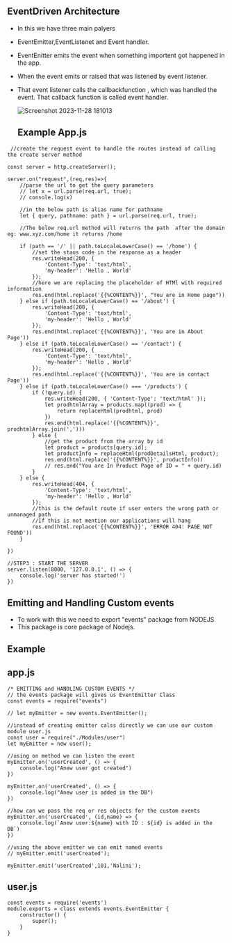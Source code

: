 ## EventDriven Architecture
- In this we have three main palyers
- EventEmitter,EventListenet and Event handler.
- EventEnitter emits the event when something importent got happened in the app.
- When the event emits or raised  that was listened by event listener.
- That event listener calls the callbackfunction , which was handled the event. That callback function is called event handler.

  ![Screenshot 2023-11-28 181013](https://github.com/NaliniThondapu/angular_practicee/assets/36626668/7f198449-0ac5-49ee-bb10-bcc9af7d4f27)

  ## Example App.js

```
 //create the request event to handle the routes instead of calling the create server method

const server = http.createServer();

server.on("request",(req,res)=>{
    //parse the url to get the query parameters
    // let x = url.parse(req.url, true);
    // console.log(x)

    //in the below path is alias name for pathname
    let { query, pathname: path } = url.parse(req.url, true);

    //The below req.url method will returns the path  after the domain eg: www.xyz.com/home it returns /home

    if (path == '/' || path.toLocaleLowerCase() == '/home') {
        //set the staus code in the response as a header
        res.writeHead(200, {
            'Content-Type': 'text/html',
            'my-header': 'Hello , World'
        });
        //here we are replacing the placeholder of HTMl with required information
        res.end(html.replace('{{%CONTENT%}}', "You are in Home page"))
    } else if (path.toLocaleLowerCase() == '/about') {
        res.writeHead(200, {
            'Content-Type': 'text/html',
            'my-header': 'Hello , World'
        });
        res.end(html.replace('{{%CONTENT%}}', 'You are in About Page'))
    } else if (path.toLocaleLowerCase() == '/contact') {
        res.writeHead(200, {
            'Content-Type': 'text/html',
            'my-header': 'Hello , World'
        });
        res.end(html.replace('{{%CONTENT%}}', 'You are in contact Page'))
    } else if (path.toLocaleLowerCase() === '/products') {
        if (!query.id) {
            res.writeHead(200, { 'Content-Type': 'text/html' });
            let prodhtmlArray = products.map((prod) => {
                return replaceHtml(prodhtml, prod)
            })
            res.end(html.replace('{{%CONTENT%}}', prodhtmlArray.join(',')))
        } else {
            //get the product from the array by id
            let product = products[query.id];
            let productInfo = replaceHtml(prodDetailsHtml, product);
            res.end(html.replace('{{%CONTENT%}}', productInfo))
            // res.end("You are In Product Page of ID = " + query.id)
        }
    } else {
        res.writeHead(404, {
            'Content-Type': 'text/html',
            'my-header': 'Hello , World'
        });
        //this is the default route if user enters the wrong path or unmanaged path
        //If this is not mention our applications will hang
        res.end(html.replace('{{%CONTENT%}}', 'ERROR 404: PAGE NOT FOUND'))
    }

})

//STEP3 : START THE SERVER
server.listen(8000, '127.0.0.1', () => {
    console.log('server has started!')
})
```

## Emitting and Handling Custom events
- To work with this we need to export "events" package from NODEJS
- This package is core package of Nodejs.

## Example
## app.js
```
/* EMITTING and HANDLING CUSTOM EVENTS */
// the events package will gives us EventEmitter Class
const events = require("events")

// let myEmitter = new events.EventEmitter();

//instead of creating emitter calss directly we can use our custom module user.js
const user = require("./Modules/user")
let myEmitter = new user();

//using on method we can listen the event
myEmitter.on('userCreated', () => {
    console.log("Anew user got created")
})

myEmitter.on('userCreated', () => {
    console.log("Anew user is added in the DB")
})

//how can we pass the req or res objects for the custom events
myEmitter.on('userCreated', (id,name) => {
    console.log(`Anew user:${name} with ID : ${id} is added in the DB`)
})

//using the above emitter we can emit named events
// myEmitter.emit('userCreated');

myEmitter.emit('userCreated',101,'Nalini');
```

## user.js
```
const events = require('events')
module.exports = class extends events.EventEmitter {
    constructor() {
        super();
    }
}
```
